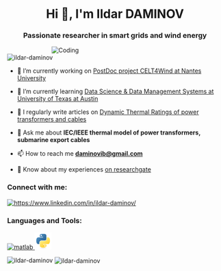 <h1 align="center">Hi 👋, I'm Ildar DAMINOV</h1>
<h3 align="center">Passionate researcher in smart grids and wind energy</h3>
<img align="right" alt="Coding" width="400" src="https://miro.medium.com/max/724/1*Urc28sbnORGOW5oyohQ06g.gif">

<p align="left"> <img src="https://komarev.com/ghpvc/?username=ildar-daminov&label=Profile%20views&color=0e75b6&style=flat" alt="ildar-daminov" /> </p>

- 🔭 I’m currently working on [PostDoc project CELT4Wind at Nantes University](https://www.weamec.fr/en/projects/celt4wind/)

- 🌱 I’m currently learning [Data Science & Data Management Systems at University of Texas at Austin](https://www.mygreatlearning.com/data-science-data-management-course/?utm_source=aemail&utm_medium=Introduction&utm_campaign=PGP-DSDMS)

- 📝 I regularly write articles on [Dynamic Thermal Ratings of power transformers and cables ](https://www.researchgate.net/profile/Ildar-Daminov-2)

- 💬 Ask me about **IEC/IEEE thermal model of power transformers, submarine export cables**

- 📫 How to reach me **daminovib@gmail.com**

- 📄 Know about my experiences [on researchgate](https://www.researchgate.net/profile/Ildar-Daminov-2)

<h3 align="left">Connect with me:</h3>
<p align="left">
<a href="https://linkedin.com/in/https://www.linkedin.com/in/ildar-daminov/" target="blank"><img align="center" src="https://raw.githubusercontent.com/rahuldkjain/github-profile-readme-generator/master/src/images/icons/Social/linked-in-alt.svg" alt="https://www.linkedin.com/in/ildar-daminov/" height="30" width="40" /></a>
</p>

<h3 align="left">Languages and Tools:</h3>
<p align="left"> <a href="https://www.mathworks.com/" target="_blank" rel="noreferrer"> <img src="https://upload.wikimedia.org/wikipedia/commons/2/21/Matlab_Logo.png" alt="matlab" width="40" height="40"/> </a> <a href="https://www.python.org" target="_blank" rel="noreferrer"> <img src="https://raw.githubusercontent.com/devicons/devicon/master/icons/python/python-original.svg" alt="python" width="40" height="40"/> </a> </p>

<p><img align="left" src="https://github-readme-stats.vercel.app/api/top-langs?username=ildar-daminov&show_icons=true&locale=en&layout=compact" alt="ildar-daminov" /></p>

<p>&nbsp;<img align="center" src="https://github-readme-stats.vercel.app/api?username=ildar-daminov&show_icons=true&locale=en" alt="ildar-daminov" /></p>

